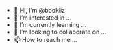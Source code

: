 - 👋 Hi, I’m @bookiiz
- 👀 I’m interested in ...
- 🌱 I’m currently learning ...
- 💞️ I’m looking to collaborate on ...
- 📫 How to reach me ...

<!---
bookiiz/bookiiz is a ✨ special ✨ repository because its `README.md` (this file) appears on your GitHub profile.
You can click the Preview link to take a look at your changes.
--->
